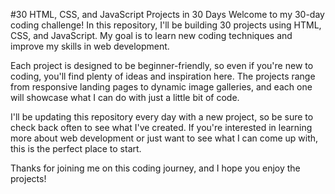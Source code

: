#30 HTML, CSS, and JavaScript Projects in 30 Days
Welcome to my 30-day coding challenge! In this repository, I'll be building 30 projects using HTML, CSS, and JavaScript. My goal is to learn new coding techniques and improve my skills in web development.

Each project is designed to be beginner-friendly, so even if you're new to coding, you'll find plenty of ideas and inspiration here. The projects range from responsive landing pages to dynamic image galleries, and each one will showcase what I can do with just a little bit of code.

I'll be updating this repository every day with a new project, so be sure to check back often to see what I've created. If you're interested in learning more about web development or just want to see what I can come up with, this is the perfect place to start.

Thanks for joining me on this coding journey, and I hope you enjoy the projects!
